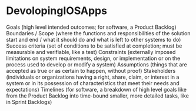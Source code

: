# DevolopingIOSApps
Goals
(high level intended outcomes; for software, a Product Backlog)
Boundaries / Scope
(where the functions and responsibilities of the solution start and end / what it should do and what is left to other systems to do)
Success criteria
(set of conditions to be satisfied at completion; must be measurable and verifiable, like a test)
Constraints
(externally imposed limitations on system requirements, design, or implementation or on the process used to develop or modify a system)
Assumptions
(things that are accepted as true or as certain to happen, without proof)
Stakeholders
(individuals or organizations having a right, share, claim, or interest in a system or in its possession of characteristics that meet their needs and expectations)
Timelines
(for software, a breakdown of high level goals like from the Product Backlog into time-bound smaller, more detailed tasks, like in Sprint Backlogs)
